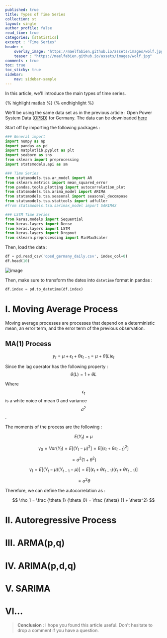 ```yaml
---
published: true
title: Types of Time Series
collection: st
layout: single
author_profile: false
read_time: true
categories: [statistics]
excerpt : "Time Series"
header :
    overlay_image: "https://maelfabien.github.io/assets/images/wolf.jpg"
    teaser : "https://maelfabien.github.io/assets/images/wolf.jpg"
comments : true
toc: true
toc_sticky: true
sidebar:
    nav: sidebar-sample
---
```


In this article, we'll introduce the main types of time series. 

<script type="text/javascript" async
    src="https://cdn.mathjax.org/mathjax/latest/MathJax.js?config=TeX-MML-AM_CHTML">
</script>

{% highlight matlab %}
{% endhighlight %}

We'll be using the same data set as in the previous article : Open Power System Data ([OPSD](https://open-power-system-data.org/)) for Germany. The data can be downloaded [here](https://raw.githubusercontent.com/jenfly/opsd/master/opsd_germany_daily.csv)

Start off by importing the following packages :

```python
### General import
import numpy as np
import pandas as pd
import matplotlib.pyplot as plt
import seaborn as sns
from sklearn import preprocessing
import statsmodels.api as sm

### Time Series
from statsmodels.tsa.ar_model import AR
from sklearn.metrics import mean_squared_error
from pandas.tools.plotting import autocorrelation_plot
from statsmodels.tsa.arima_model import ARIMA
from statsmodels.tsa.seasonal import seasonal_decompose
from statsmodels.tsa.stattools import adfuller
#from statsmodels.tsa.sarimax_model import SARIMAX

### LSTM Time Series
from keras.models import Sequential  
from keras.layers import Dense  
from keras.layers import LSTM  
from keras.layers import Dropout 
from sklearn.preprocessing import MinMaxScaler  
```

Then, load the data :
```python
df = pd.read_csv('opsd_germany_daily.csv', index_col=0)
df.head(10)
```

![image](https://maelfabien.github.io/assets/images/ts_2.jpg)

Then, make sure to transform the dates into `datetime` format in pandas :

```python
df.index = pd.to_datetime(df.index)
```

# I. Moving Average Process

Moving average processes are processes that depend on a deterministic mean, an error term, and the error term of the previous observation. 

## MA(1) Process

$$ y_t = \mu + \epsilon_t + \theta \epsilon_{t-1} = \mu + \theta (L) \epsilon_t $$

Since the lag operator has the following property : $$ \theta(L) = 1 + \theta L $$

Where $$ \epsilon_t $$ is a white noice of mean 0 and variance $$ \sigma^2 $$.

The moments of the process are the following :

$$ E(Y_t) = \mu $$

$$ \gamma_0 = Var(Y_t) = E[(Y_t - \mu)^2] = E[(\epsilon_t + \theta \epsilon_{t-1})^2] $$ 

$$ = \sigma^2 (1+\theta^2) $$

$$ \gamma_1 = E[(Y_t - \mu)(Y_{t-1} - \mu)] = E[(\epsilon_t + \theta \epsilon_{t-1})(\epsilon_t + \theta \epsilon_{t-1})] $$

$$ = \sigma^2 \theta $$

Therefore, we can define the autocorrelation as :

$$ \rho_1 = \frac {\theta_1} {\theta_0} = \frac {\theta} {1 + \theta^2} $$



# II. Autoregressive Process

# III. ARMA(p,q)

# IV. ARIMA(p,d,q)

# V. SARIMA

# VI...


> **Conclusion** : I hope you found this article useful. Don't hesitate to drop a comment if you have a question.
